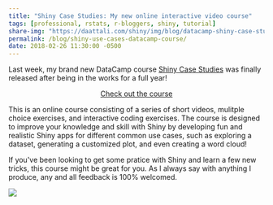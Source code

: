```yaml
---
title: "Shiny Case Studies: My new online interactive video course"
tags: [professional, rstats, r-bloggers, shiny, tutorial]
share-img: "https://daattali.com/shiny/img/blog/datacamp-shiny-case-studies-logo.png"
permalink: /blog/shiny-use-cases-datacamp-course/
date: 2018-02-26 11:30:00 -0500
---
```


Last week, my brand new DataCamp course [Shiny Case Studies](https://www.datacamp.com/courses/building-web-applications-in-r-with-shiny-case-studies) was finally released after being in the works for a full year!

<div style="text-align:center;">
  <a class="btn btn-lg btn-success" href="https://www.datacamp.com/courses/building-web-applications-in-r-with-shiny-case-studies">Check out the course</a>
</div>

This is an online course consisting of a series of short videos, mulitple choice exercises, and interactive coding exercises. The course is designed to improve your knowledge and skill with Shiny by developing fun and realistic Shiny apps for different common use cases, such as exploring a dataset, generating a customized plot, and even creating a word cloud!

If you've been looking to get some pratice with Shiny and learn a few new tricks, this course might be great for you. As I always say with anything I produce, any and all feedback is 100% welcomed.

[![](https://daattali.com/shiny/img/blog/datacamp-shiny-case-studies-logo.png)](https://daattali.com/shiny/img/blog/datacamp-shiny-case-studies-logo.png)
